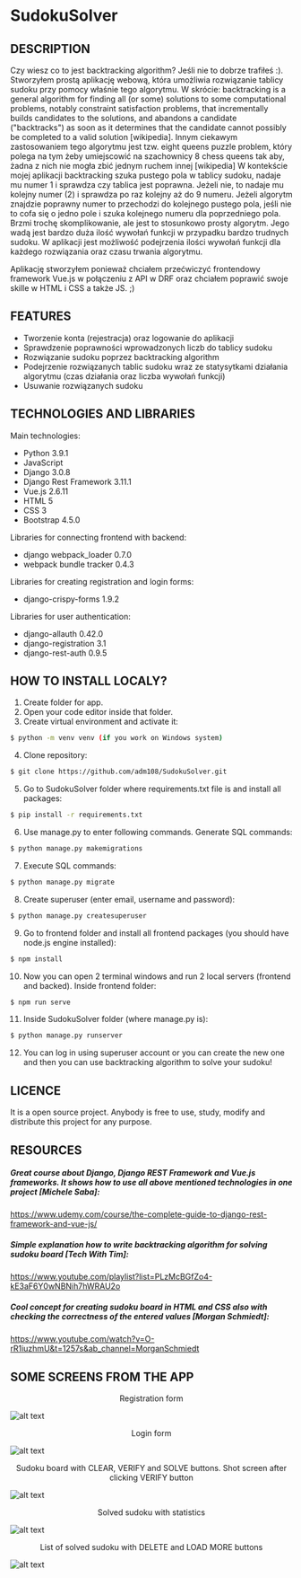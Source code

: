 # SudokuSolver 

## DESCRIPTION
Czy wiesz co to jest backtracking algorithm? Jeśli nie to dobrze trafiłeś :). Stworzyłem prostą aplikację webową, która umożliwia rozwiązanie tablicy sudoku przy pomocy właśnie tego algorytmu. W skrócie: backtracking is a general algorithm for finding all (or some) solutions to some computational problems, notably constraint satisfaction problems, that incrementally builds candidates to the solutions, and abandons a candidate ("backtracks") as soon as it determines that the candidate cannot possibly be completed to a valid solution [wikipedia].
Innym ciekawym zastosowaniem tego algorytmu jest tzw. eight queens puzzle problem, który polega na tym żeby umiejscowić na szachownicy 8 chess queens tak aby, żadna z nich nie mogła zbić jednym ruchem innej [wikipedia]
W kontekście mojej aplikacji backtracking szuka pustego pola w tablicy sudoku, nadaje mu numer 1 i sprawdza czy tablica jest poprawna. Jeżeli nie, to nadaje mu kolejny numer (2) i sprawdza po raz kolejny aż do 9 numeru. Jeżeli algorytm znajdzie poprawny numer to przechodzi do kolejnego pustego pola, jeśli nie to cofa się o jedno pole i szuka kolejnego numeru dla poprzedniego pola. Brzmi trochę skomplikowanie, ale jest to stosunkowo prosty algorytm. Jego wadą jest bardzo duża ilość wywołań funkcji w przypadku bardzo trudnych sudoku. W aplikacji jest możliwość podejrzenia ilości wywołań funkcji dla każdego rozwiązania oraz czasu trwania algorytmu.

Aplikację stworzyłem ponieważ chciałem przećwiczyć frontendowy framework Vue.js w połączeniu z API w DRF oraz chciałem poprawić swoje skille w HTML i CSS a także JS. ;)

## FEATURES
- Tworzenie konta (rejestracja) oraz logowanie do aplikacji
- Sprawdzenie poprawności wprowadzonych liczb do tablicy sudoku
- Rozwiązanie sudoku poprzez backtracking algorithm
- Podejrzenie rozwiązanych tablic sudoku wraz ze statysytkami działania algorytmu (czas działania oraz liczba wywołań funkcji)
- Usuwanie rozwiązanych sudoku

## TECHNOLOGIES AND LIBRARIES
Main technologies:
- Python 3.9.1
- JavaScript
- Django 3.0.8
- Django Rest Framework 3.11.1
- Vue.js 2.6.11
- HTML 5
- CSS 3
- Bootstrap 4.5.0

Libraries for connecting frontend with backend:
- django webpack_loader 0.7.0
- webpack bundle tracker 0.4.3

Libraries for creating registration and login forms:
- django-crispy-forms 1.9.2

Libraries for user authentication:
- django-allauth 0.42.0
- django-registration 3.1
- django-rest-auth 0.9.5

## HOW TO INSTALL LOCALY?
1. Create folder for app.
2. Open your code editor inside that folder.
3. Create virtual environment and activate it:
```sh
$ python -m venv venv (if you work on Windows system)
```
4. Clone repository:
```sh
$ git clone https://github.com/adm108/SudokuSolver.git
```
5. Go to SudokuSolver folder where requirements.txt file is and install all packages:
```sh
$ pip install -r requirements.txt
```
6. Use manage.py to enter following commands. Generate SQL commands:
```sh
$ python manage.py makemigrations
```
7. Execute SQL commands:
```sh
$ python manage.py migrate
```
8. Create superuser (enter email, username and password):
```sh
$ python manage.py createsuperuser
```
9. Go to frontend folder and install all frontend packages (you should have node.js engine installed):
```sh
$ npm install
```
10. Now you can open 2 terminal windows and run 2 local servers (frontend and backed). Inside frontend folder:
```sh
$ npm run serve
```
11. Inside SudokuSolver folder (where manage.py is):
```sh
$ python manage.py runserver
```
12. You can log in using superuser account or you can create the new one and then you can use backtracking algorithm to solve your sudoku!

## LICENCE
It is a open source project. Anybody is free to use, study, modify and distribute this project for any purpose.

## RESOURCES
##### Great course about Django, Django REST Framework and Vue.js frameworks. It shows how to use all above mentioned technologies in one project [Michele Saba]:
https://www.udemy.com/course/the-complete-guide-to-django-rest-framework-and-vue-js/

##### Simple explanation how to write backtracking algorithm for solving sudoku board [Tech With Tim]:
https://www.youtube.com/playlist?list=PLzMcBGfZo4-kE3aF6Y0wNBNih7hWRAU2o

##### Cool concept for creating sudoku board in HTML and CSS also with checking the correctness of the entered values [Morgan Schmiedt]:
https://www.youtube.com/watch?v=O-rR1iuzhmU&t=1257s&ab_channel=MorganSchmiedt

## SOME SCREENS FROM THE APP
<div align="center">Registration form</div>

![alt text](screens/registration.jpg)

<div align="center">Login form</div>

![alt text](screens/login.jpg)

<div align="center">Sudoku board with CLEAR, VERIFY and SOLVE buttons. Shot screen after clicking VERIFY button</div>

![alt text](screens/board.jpg)


<div align="center">Solved sudoku with statistics</div>

![alt text](screens/solved.jpg)

<div align="center">List of solved sudoku with DELETE and LOAD MORE buttons</div>

![alt text](screens/list.jpg)

